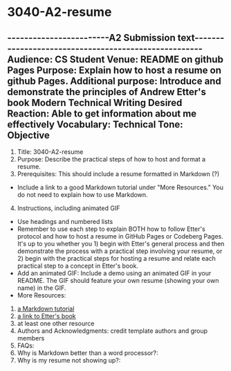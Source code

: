 # 3040-A2-resume

------------------------A2 Submission text-----------------------------------------------------
Audience: CS Student
Venue: README on github Pages
Purpose: Explain how to host a resume on github Pages.
Additional purpose: Introduce and demonstrate the principles of Andrew Etter's book Modern Technical Writing
Desired Reaction: Able to get information about me effectively
Vocabulary: Technical
Tone: Objective
-----------------------------------------------------------------------------------------------



1. Title: 3040-A2-resume
2. Purpose: Describe the practical steps of how to host and format a resume. 
3. Prerequisites: This should include a resume formatted in Markdown (?)
 * Include a link to a good Markdown tutorial under "More Resources." You do not need to explain how to use Markdown. 
4. Instructions, including animated GIF
* Use headings and numbered lists
* Remember to use each step to explain BOTH how to follow Etter's protocol and how to host a resume in GitHub Pages or Codeberg Pages. It's up to you whether you 1) begin with Etter's general process and then demonstrate the process with a practical step involving your resume, or 2) begin with the practical steps for hosting a resume and relate each practical step to a concept in Etter's book.
* Add an animated GIF: Include a demo using an animated GIF in your README. The GIF should feature your own resume (showing your own name) in the GIF.
* More Resources:
 1. [a Markdown tutorial](https://www.markdowntutorial.com)
 2. [a link to Etter's book](https://www.amazon.ca/Modern-Technical-Writing-Introduction-Documentation-ebook/dp/B01A2QL9SS)
 3. at least one other resource
5. Authors and Acknowledgments: credit template authors and group members
6. FAQs:
  1. Why is Markdown better than a word processor?: 
  2. Why is my resume not showing up?: 
 
